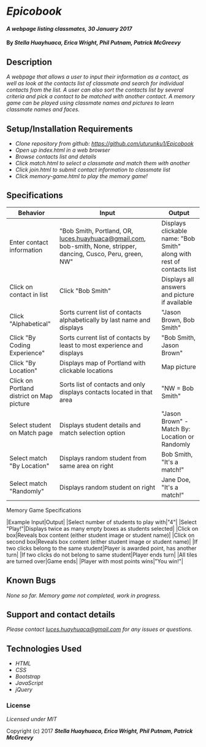 # _Epicobook_

#### _A webpage listing classmates, 30 January 2017_

#### By _**Stella Huayhuaca, Erica Wright, Phil Putnam, Patrick McGreevy**_

## Description

_A webpage that allows a user to input their information as a contact, as well as look at the contacts list of classmate and search for individual contacts from the list. A user can also sort the contacts list by several criteria and pick a contact to be matched with another contact. A memory game can be played using classmate names and pictures to learn classmate names and faces._

## Setup/Installation Requirements

* _Clone repository from github: https://github.com/uturunku1/Epicobook_
* _Open up index.html in a web browser_
* _Browse contacts list and details_
* _Click match.html to select a classmate and match them with another_
* _Click join.html to submit contact information to classmate list_
* _Click memory-game.html to play the memory game!_

## Specifications

|Behavior|Input|Output|
|--------|-----|------|
|Enter contact information|"Bob Smith, Portland, OR, luces.huayhuaca@gmail.com, bob-smith, None, stripper, dancing, Cusco, Peru, green, NW"|Displays clickable name: "Bob Smith" along with rest of contacts list|
|Click on contact in list|Click "Bob Smith"|Displays all answers and picture if available|
|Click "Alphabetical"|Sorts current list of contacts alphabetically by last name and displays|"Jason Brown, Bob Smith"|
|Click "By Coding Experience"|Sorts current list of contacts by least to most experience and displays|"Bob Smith, Jason Brown"|
|Click "By Location"|Displays map of Portland with clickable locations|Map picture|
|Click on Portland district on Map picture|Sorts list of contacts and only displays contacts located in that area|"NW = Bob Smith"|
|Select student on Match page|Displays student details and match selection option|"Jason Brown" - Match By: Location or Randomly|
|Select match "By Location"|Displays random student from same area on right|Bob Smith, "It's a match!"|
|Select match "Randomly"|Displays random student on right|Jane Doe, "It's a match!"|

Memory Game Specifications

|Example Input|Output|
|Select number of students to play with|"4"|
|Select "Play!"|Displays twice as many empty boxes as students selected|
|Click on box|Reveals box content (either student image or student name)|
|Click on second box|Reveals box content (either student image or student name)|
|If two clicks belong to the same student|Player is awarded point, has another turn|
|If two clicks do not belong to same student|Player ends turn|
|All tiles are turned over|Game ends|
|Player with most points wins|"You win!"|

## Known Bugs

_None so far. Memory game not completed, work in progress._

## Support and contact details

_Please contact luces.huayhuaca@gmail.com for any issues or questions._

## Technologies Used

* _HTML_
* _CSS_
* _Bootstrap_
* _JavaScript_
* _jQuery_

### License

*Licensed under MIT*

Copyright (c) 2017 **_Stella Huayhuaca, Erica Wright, Phil Putnam, Patrick McGreevy_**
